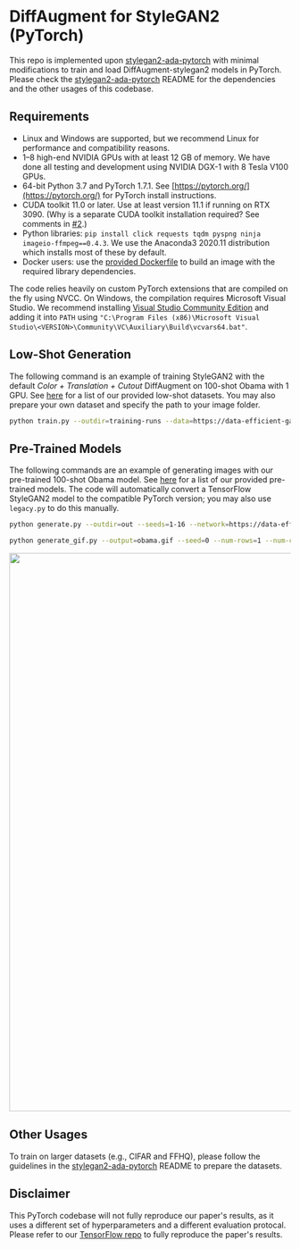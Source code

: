 # DiffAugment for StyleGAN2 (PyTorch)

This repo is implemented upon [stylegan2-ada-pytorch](https://github.com/NVlabs/stylegan2-ada-pytorch) with minimal modifications to train and load DiffAugment-stylegan2 models in PyTorch. Please check the [stylegan2-ada-pytorch](https://github.com/NVlabs/stylegan2-ada-pytorch) README for the dependencies and the other usages of this codebase.

## Requirements

* Linux and Windows are supported, but we recommend Linux for performance and compatibility reasons.
* 1&ndash;8 high-end NVIDIA GPUs with at least 12 GB of memory. We have done all testing and development using NVIDIA DGX-1 with 8 Tesla V100 GPUs.
* 64-bit Python 3.7 and PyTorch 1.7.1. See [https://pytorch.org/](https://pytorch.org/) for PyTorch install instructions.
* CUDA toolkit 11.0 or later.  Use at least version 11.1 if running on RTX 3090.  (Why is a separate CUDA toolkit installation required?  See comments in [#2](https://github.com/NVlabs/stylegan2-ada-pytorch/issues/2#issuecomment-779457121).)
* Python libraries: `pip install click requests tqdm pyspng ninja imageio-ffmpeg==0.4.3`.  We use the Anaconda3 2020.11 distribution which installs most of these by default.
* Docker users: use the [provided Dockerfile](./Dockerfile) to build an image with the required library dependencies.

The code relies heavily on custom PyTorch extensions that are compiled on the fly using NVCC. On Windows, the compilation requires Microsoft Visual Studio. We recommend installing [Visual Studio Community Edition](https://visualstudio.microsoft.com/vs/) and adding it into `PATH` using `"C:\Program Files (x86)\Microsoft Visual Studio\<VERSION>\Community\VC\Auxiliary\Build\vcvars64.bat"`.

## Low-Shot Generation

The following command is an example of training StyleGAN2 with the default *Color + Translation + Cutout* DiffAugment on 100-shot Obama with 1 GPU. See [here](https://data-efficient-gans.mit.edu/datasets/) for a list of our provided low-shot datasets. You may also prepare your own dataset and specify the path to your image folder.
```bash
python train.py --outdir=training-runs --data=https://data-efficient-gans.mit.edu/datasets/100-shot-obama.zip --gpus=1
```

## Pre-Trained Models

The following commands are an example of generating images with our pre-trained 100-shot Obama model. See [here](https://data-efficient-gans.mit.edu/models/) for a list of our provided pre-trained models. The code will automatically convert a TensorFlow StyleGAN2 model to the compatible PyTorch version; you may also use `legacy.py` to do this manually.
```bash
python generate.py --outdir=out --seeds=1-16 --network=https://data-efficient-gans.mit.edu/models/DiffAugment-stylegan2-100-shot-obama.pkl

python generate_gif.py --output=obama.gif --seed=0 --num-rows=1 --num-cols=8 --network=https://data-efficient-gans.mit.edu/models/DiffAugment-stylegan2-100-shot-obama.pkl
```

<img src="../imgs/obama.gif" width="1000px"/>

## Other Usages

To train on larger datasets (e.g., CIFAR and FFHQ), please follow the guidelines in the [stylegan2-ada-pytorch](https://github.com/NVlabs/stylegan2-ada-pytorch) README to prepare the datasets.

## Disclaimer

This PyTorch codebase will not fully reproduce our paper's results, as it uses a different set of hyperparameters and a different evaluation protocal. Please refer to our [TensorFlow repo](https://github.com/mit-han-lab/data-efficient-gans/tree/master/DiffAugment-stylegan2) to fully reproduce the paper's results.
